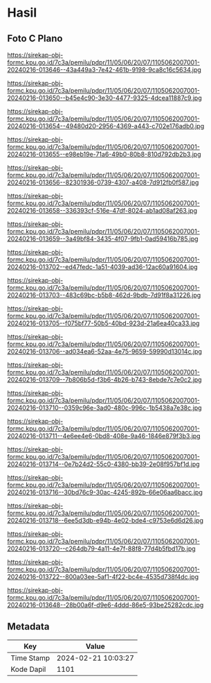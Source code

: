 # Hasil

## Foto C Plano

https://sirekap-obj-formc.kpu.go.id/7c3a/pemilu/pdpr/11/05/06/20/07/1105062007001-20240216-013646--43a449a3-7e42-461b-9198-9ca8c16c5634.jpg

https://sirekap-obj-formc.kpu.go.id/7c3a/pemilu/pdpr/11/05/06/20/07/1105062007001-20240216-013650--b45e4c90-3e30-4477-9325-4dcea11887c9.jpg

https://sirekap-obj-formc.kpu.go.id/7c3a/pemilu/pdpr/11/05/06/20/07/1105062007001-20240216-013654--49480d20-2956-4369-a443-c702e176adb0.jpg

https://sirekap-obj-formc.kpu.go.id/7c3a/pemilu/pdpr/11/05/06/20/07/1105062007001-20240216-013655--e98eb19e-71a6-49b0-80b8-810d792db2b3.jpg

https://sirekap-obj-formc.kpu.go.id/7c3a/pemilu/pdpr/11/05/06/20/07/1105062007001-20240216-013656--82301936-0739-4307-a408-7d912fb0f587.jpg

https://sirekap-obj-formc.kpu.go.id/7c3a/pemilu/pdpr/11/05/06/20/07/1105062007001-20240216-013658--336393cf-516e-47df-8024-ab1ad08af263.jpg

https://sirekap-obj-formc.kpu.go.id/7c3a/pemilu/pdpr/11/05/06/20/07/1105062007001-20240216-013659--3a49bf84-3435-4f07-9fb1-0ad59416b785.jpg

https://sirekap-obj-formc.kpu.go.id/7c3a/pemilu/pdpr/11/05/06/20/07/1105062007001-20240216-013702--ed47fedc-1a51-4039-ad36-12ac60a91604.jpg

https://sirekap-obj-formc.kpu.go.id/7c3a/pemilu/pdpr/11/05/06/20/07/1105062007001-20240216-013703--483c69bc-b5b8-462d-9bdb-7d91f8a31226.jpg

https://sirekap-obj-formc.kpu.go.id/7c3a/pemilu/pdpr/11/05/06/20/07/1105062007001-20240216-013705--f075bf77-50b5-40bd-923d-21a6ea40ca33.jpg

https://sirekap-obj-formc.kpu.go.id/7c3a/pemilu/pdpr/11/05/06/20/07/1105062007001-20240216-013706--ad034ea6-52aa-4e75-9659-59990d13014c.jpg

https://sirekap-obj-formc.kpu.go.id/7c3a/pemilu/pdpr/11/05/06/20/07/1105062007001-20240216-013709--7b806b5d-f3b6-4b26-b743-8ebde7c7e0c2.jpg

https://sirekap-obj-formc.kpu.go.id/7c3a/pemilu/pdpr/11/05/06/20/07/1105062007001-20240216-013710--0359c96e-3ad0-480c-996c-1b5438a7e38c.jpg

https://sirekap-obj-formc.kpu.go.id/7c3a/pemilu/pdpr/11/05/06/20/07/1105062007001-20240216-013711--4e6ee4e6-0bd8-408e-9a46-1846e879f3b3.jpg

https://sirekap-obj-formc.kpu.go.id/7c3a/pemilu/pdpr/11/05/06/20/07/1105062007001-20240216-013714--0e7b24d2-55c0-4380-bb39-2e08f957bf1d.jpg

https://sirekap-obj-formc.kpu.go.id/7c3a/pemilu/pdpr/11/05/06/20/07/1105062007001-20240216-013716--30bd76c9-30ac-4245-892b-66e06aa6bacc.jpg

https://sirekap-obj-formc.kpu.go.id/7c3a/pemilu/pdpr/11/05/06/20/07/1105062007001-20240216-013718--6ee5d3db-e94b-4e02-bde4-c9753e6d6d26.jpg

https://sirekap-obj-formc.kpu.go.id/7c3a/pemilu/pdpr/11/05/06/20/07/1105062007001-20240216-013720--c264db79-4a11-4e7f-88f8-77d4b5fbd17b.jpg

https://sirekap-obj-formc.kpu.go.id/7c3a/pemilu/pdpr/11/05/06/20/07/1105062007001-20240216-013722--800a03ee-5af1-4f22-bc4e-4535d738f4dc.jpg

https://sirekap-obj-formc.kpu.go.id/7c3a/pemilu/pdpr/11/05/06/20/07/1105062007001-20240216-013648--28b00a6f-d9e6-4ddd-86e5-93be25282cdc.jpg


## Metadata

| Key        | Value               |
| ---------- | ------------------- |
| Time Stamp | 2024-02-21 10:03:27 |
| Kode Dapil | 1101                |



